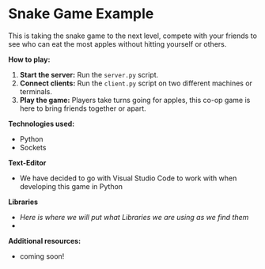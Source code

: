 # Snake Game Example

This is taking the snake game to the next level, compete with your friends to see who can eat the most apples without hitting yourself or others.

**How to play:**
1. **Start the server:** Run the `server.py` script.
2. **Connect clients:** Run the `client.py` script on two different machines or terminals.
3. **Play the game:** Players take turns going for apples, this co-op game is here to bring friends together or apart. 

**Technologies used:**
* Python 
* Sockets

**Text-Editor**
* We have decided to go with Visual Studio Code to work with when developing this game in Python

**Libraries**
* *Here is where we will put what Libraries we are using as we find them*
* 

**Additional resources:**
* coming soon!
